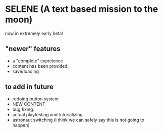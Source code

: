 # SELENE (A text based mission to the moon)
now in extremely early beta!

## "newer" features

- a "complete" expreience
- content has been provided.
- save/loading

## to add in future

- redoing button system
- NEW CONTENT
- bug fixing.
- actual playtesting and tutorializing
- astronaut switching (i think we can safely say this is not going to happen)